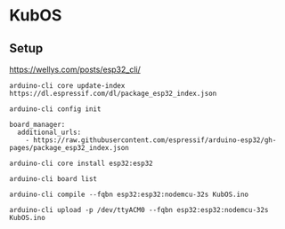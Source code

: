 # KubOS

## Setup

https://wellys.com/posts/esp32_cli/

`arduino-cli core update-index https://dl.espressif.com/dl/package_esp32_index.json`

`arduino-cli config init`

```
board_manager:
  additional_urls:
    - https://raw.githubusercontent.com/espressif/arduino-esp32/gh-pages/package_esp32_index.json
```

`arduino-cli core install esp32:esp32`

`arduino-cli board list`

```
arduino-cli compile --fqbn esp32:esp32:nodemcu-32s KubOS.ino

arduino-cli upload -p /dev/ttyACM0 --fqbn esp32:esp32:nodemcu-32s KubOS.ino
```
